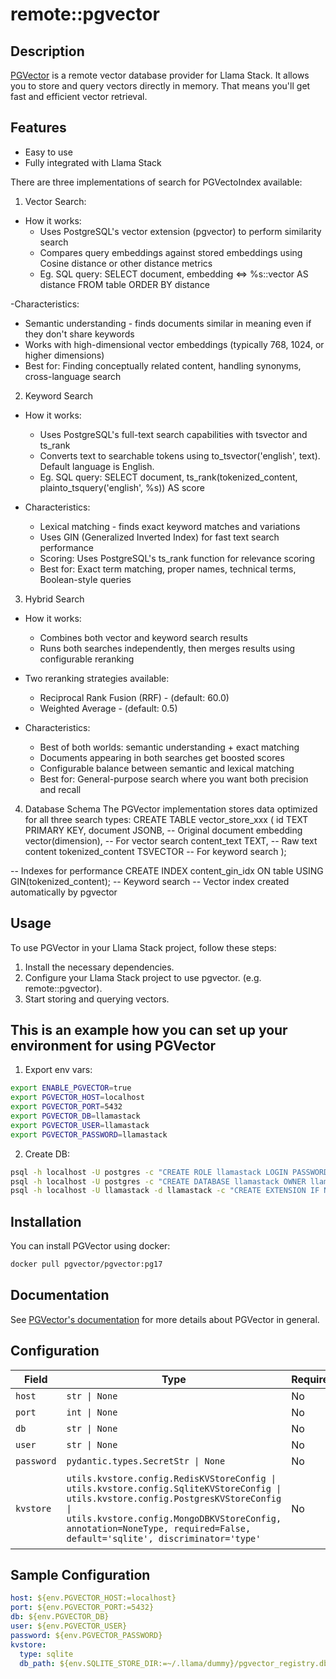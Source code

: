 # remote::pgvector

## Description


[PGVector](https://github.com/pgvector/pgvector) is a remote vector database provider for Llama Stack. It
allows you to store and query vectors directly in memory.
That means you'll get fast and efficient vector retrieval.

## Features

- Easy to use
- Fully integrated with Llama Stack

There are three implementations of search for PGVectoIndex available:

1. Vector Search:
- How it works:
  - Uses PostgreSQL's vector extension (pgvector) to perform similarity search
  - Compares query embeddings against stored embeddings using Cosine distance or other distance metrics
  - Eg. SQL query: SELECT document, embedding <=> %s::vector AS distance FROM table ORDER BY distance

-Characteristics:
  - Semantic understanding - finds documents similar in meaning even if they don't share keywords
  - Works with high-dimensional vector embeddings (typically 768, 1024, or higher dimensions)
  - Best for: Finding conceptually related content, handling synonyms, cross-language search

2. Keyword Search
- How it works:
  - Uses PostgreSQL's full-text search capabilities with tsvector and ts_rank
  - Converts text to searchable tokens using to_tsvector('english', text). Default language is English.
  - Eg. SQL query: SELECT document, ts_rank(tokenized_content, plainto_tsquery('english', %s)) AS score

- Characteristics:
  - Lexical matching - finds exact keyword matches and variations
  - Uses GIN (Generalized Inverted Index) for fast text search performance
  - Scoring: Uses PostgreSQL's ts_rank function for relevance scoring
  - Best for: Exact term matching, proper names, technical terms, Boolean-style queries

3. Hybrid Search
- How it works:
  - Combines both vector and keyword search results
  - Runs both searches independently, then merges results using configurable reranking

- Two reranking strategies available:
    - Reciprocal Rank Fusion (RRF) - (default: 60.0)
    - Weighted Average - (default: 0.5)

- Characteristics:
  - Best of both worlds: semantic understanding + exact matching
  - Documents appearing in both searches get boosted scores
  - Configurable balance between semantic and lexical matching
  - Best for: General-purpose search where you want both precision and recall

4. Database Schema
The PGVector implementation stores data optimized for all three search types:
CREATE TABLE vector_store_xxx (
    id TEXT PRIMARY KEY,
    document JSONB,                    -- Original document
    embedding vector(dimension),        -- For vector search
    content_text TEXT,                 -- Raw text content
    tokenized_content TSVECTOR          -- For keyword search
);

-- Indexes for performance
CREATE INDEX content_gin_idx ON table USING GIN(tokenized_content);  -- Keyword search
-- Vector index created automatically by pgvector

## Usage

To use PGVector in your Llama Stack project, follow these steps:

1. Install the necessary dependencies.
2. Configure your Llama Stack project to use pgvector. (e.g. remote::pgvector).
3. Start storing and querying vectors.

## This is an example how you can set up your environment for using PGVector

1. Export env vars:
```bash
export ENABLE_PGVECTOR=true
export PGVECTOR_HOST=localhost
export PGVECTOR_PORT=5432
export PGVECTOR_DB=llamastack
export PGVECTOR_USER=llamastack
export PGVECTOR_PASSWORD=llamastack
```

2. Create DB:
```bash
psql -h localhost -U postgres -c "CREATE ROLE llamastack LOGIN PASSWORD 'llamastack';"
psql -h localhost -U postgres -c "CREATE DATABASE llamastack OWNER llamastack;"
psql -h localhost -U llamastack -d llamastack -c "CREATE EXTENSION IF NOT EXISTS vector;"
```

## Installation

You can install PGVector using docker:

```bash
docker pull pgvector/pgvector:pg17
```
## Documentation
See [PGVector's documentation](https://github.com/pgvector/pgvector) for more details about PGVector in general.


## Configuration

| Field | Type | Required | Default | Description |
|-------|------|----------|---------|-------------|
| `host` | `str \| None` | No | localhost |  |
| `port` | `int \| None` | No | 5432 |  |
| `db` | `str \| None` | No | postgres |  |
| `user` | `str \| None` | No | postgres |  |
| `password` | `pydantic.types.SecretStr \| None` | No | mysecretpassword |  |
| `kvstore` | `utils.kvstore.config.RedisKVStoreConfig \| utils.kvstore.config.SqliteKVStoreConfig \| utils.kvstore.config.PostgresKVStoreConfig \| utils.kvstore.config.MongoDBKVStoreConfig, annotation=NoneType, required=False, default='sqlite', discriminator='type'` | No |  | Config for KV store backend (SQLite only for now) |

## Sample Configuration

```yaml
host: ${env.PGVECTOR_HOST:=localhost}
port: ${env.PGVECTOR_PORT:=5432}
db: ${env.PGVECTOR_DB}
user: ${env.PGVECTOR_USER}
password: ${env.PGVECTOR_PASSWORD}
kvstore:
  type: sqlite
  db_path: ${env.SQLITE_STORE_DIR:=~/.llama/dummy}/pgvector_registry.db

```

